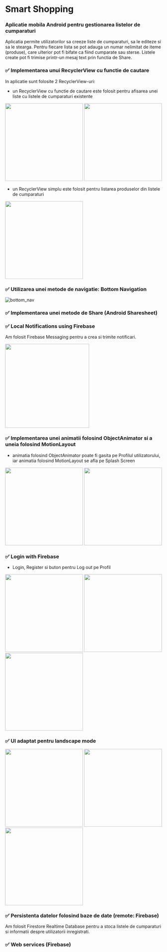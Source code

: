 # Smart Shopping
### Aplicatie mobila Android pentru gestionarea listelor de cumparaturi

Aplicatia permite utilizatorilor sa creeze liste de cumparaturi, sa le editeze si sa le stearga. Pentru fiecare lista se pot adauga un numar nelimitat de iteme (produse), care ulterior pot fi bifate ca fiind cumparate sau sterse.
Listele create pot fi trimise printr-un mesaj text prin functia de Share.

### :white_check_mark: Implementarea unui RecyclerView cu functie de cautare
In aplicatie sunt folosite 2 RecyclerView-uri:
- un RecyclerView cu functie de cautare este folosit pentru afisarea unei liste cu listele de cumparaturi existente

<p float="left">
<img src="https://user-images.githubusercontent.com/79320751/236265580-ce83cb2a-14ab-4b53-b74f-c24a5ab569c9.png" width="250">
<img src="https://user-images.githubusercontent.com/79320751/236265028-b4256b4f-5966-49c0-a885-abed21b290d5.png" width="250">
</p>

- un RecyclerView simplu este folosit pentru listarea produselor din listele de cumparaturi
<img src="https://user-images.githubusercontent.com/79320751/236272197-71b17028-b71d-41a3-92c0-3ef89c7a1819.png" width="250">

### :white_check_mark: Utilizarea unei metode de navigatie: Bottom Navigation

![bottom_nav](https://user-images.githubusercontent.com/79320751/236263600-05376083-a6d7-42e4-bb30-0978fed7f9f2.png)

### :white_check_mark: Implementarea unei metode de Share (Android Sharesheet)

### :white_check_mark: Local Notifications using Firebase

Am folosit Firebase Messaging pentru a crea si trimite notificari.

<img src="https://user-images.githubusercontent.com/79320751/236277440-690a4d0a-e0b2-441c-92be-149d12b9fce3.png" width="270">

### :white_check_mark: Implementarea unei animatii folosind ObjectAnimator si a uneia folosind MotionLayout
- animatia folosind ObjectAnimator poate fi gasita pe Profilul utilizatorului, iar animatia folosind MotionLayout se afla pe Splash Screen

<p float="left">
<img src="https://user-images.githubusercontent.com/79320751/236267807-ef4114d4-6cac-45f3-acf1-abcdf882514c.png" width="250">
<img src="https://user-images.githubusercontent.com/79320751/236270554-3bcf3560-0af4-4e25-ba3b-b21370233f10.png" width="250">
</p>

### :white_check_mark: Login with Firebase
- Login, Register si buton pentru Log out pe Profil

<p float="left">
<img src="https://user-images.githubusercontent.com/79320751/236268451-011e220b-828d-441c-a024-a297aa4c1911.png" width="250">
<img src="https://user-images.githubusercontent.com/79320751/236268461-ee0fafc1-848b-407d-ab3e-3a8817c58cb2.png" width="250">
<img src="https://user-images.githubusercontent.com/79320751/236267807-ef4114d4-6cac-45f3-acf1-abcdf882514c.png" width="250">
</p>

### :white_check_mark: UI adaptat pentru landscape mode
<img src="https://user-images.githubusercontent.com/79320751/236276901-82c1f745-0385-4046-8a33-063a4b823a72.png" height="250">
<img src="https://user-images.githubusercontent.com/79320751/236276915-7b32a837-b9bc-4533-8a4a-6de5b1524c78.png" height="250">
<img src="https://user-images.githubusercontent.com/79320751/236276929-33395760-7354-424e-9dfc-0b869d3d3bdc.png" height="250">

### :white_check_mark: Persistenta datelor folosind baze de date (remote: Firebase)

Am folosit Firestore Realtime Database pentru a stoca listele de cumparaturi si informatii despre utilizatorii inregistrati.

### :white_check_mark: Web services (Firebase)



